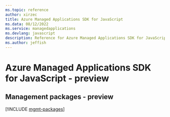 ```yaml
---
ms.topic: reference
author: xirzec
title: Azure Managed Applications SDK for JavaScript
ms.data: 08/12/2022
ms.service: managedapplications
ms.devlang: javascript
description: Reference for Azure Managed Applications SDK for JavaScript
ms.author: jeffish
---
```

# Azure Managed Applications SDK for JavaScript - preview

## Management packages - preview
[!INCLUDE [mgmt-packages](managed-applications-mgmt-index.md)]
